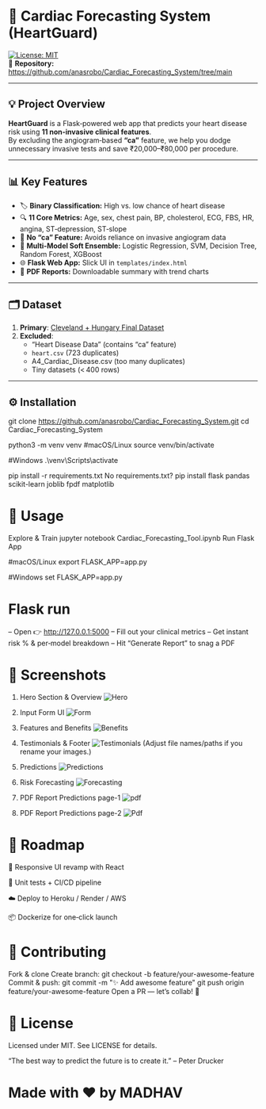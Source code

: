 # 🚀 Cardiac Forecasting System (HeartGuard)

[![License: MIT](https://img.shields.io/badge/License-MIT-blue.svg)](LICENSE)  
🔗 **Repository:** https://github.com/anasrobo/Cardiac_Forecasting_System/tree/main

---

## 💡 Project Overview
**HeartGuard** is a Flask‑powered web app that predicts your heart disease risk using **11 non‑invasive clinical features**.  
By excluding the angiogram‑based **“ca”** feature, we help you dodge unnecessary invasive tests and save ₹20,000–₹80,000 per procedure.

---

## 📊 Key Features
- 🏷️ **Binary Classification:** High vs. low chance of heart disease  
- 🔍 **11 Core Metrics:** Age, sex, chest pain, BP, cholesterol, ECG, FBS, HR, angina, ST‑depression, ST‑slope  
- 🚫 **No “ca” Feature:** Avoids reliance on invasive angiogram data  
- 🤖 **Multi‑Model Soft Ensemble:** Logistic Regression, SVM, Decision Tree, Random Forest, XGBoost  
- 🌐 **Flask Web App:** Slick UI in `templates/index.html`  
- 📄 **PDF Reports:** Downloadable summary with trend charts  

---

## 🗂️ Dataset
1. **Primary**: [Cleveland + Hungary Final Dataset](https://www.kaggle.com/datasets/sid321axn/heart-statlog-cleveland-hungary-final)  
2. **Excluded**:  
   - “Heart Disease Data” (contains “ca” feature)  
   - `heart.csv` (723 duplicates)  
   - A4_Cardiac_Disease.csv (too many duplicates)  
   - Tiny datasets (< 400 rows)

---

## ⚙️ Installation
git clone https://github.com/anasrobo/Cardiac_Forecasting_System.git
cd Cardiac_Forecasting_System

python3 -m venv venv
#macOS/Linux
source venv/bin/activate  

#Windows
.\venv\Scripts\activate

pip install -r requirements.txt
No requirements.txt?
pip install flask pandas scikit-learn joblib fpdf matplotlib

# 🚀 Usage
Explore & Train
jupyter notebook Cardiac_Forecasting_Tool.ipynb
Run Flask App

#macOS/Linux
export FLASK_APP=app.py   

#Windows
set FLASK_APP=app.py

# Flask run
– Open 👉 http://127.0.0.1:5000
– Fill out your clinical metrics
– Get instant risk % & per‑model breakdown
– Hit “Generate Report” to snag a PDF

# 📸 Screenshots
1. Hero Section & Overview
![Hero](screenshots/hero.png)

2. Input Form UI
![Form](screenshots/form.png)

3. Features and Benefits
![Benefits](screenshots/benefits.png)

4. Testimonials & Footer
![Testimonials](screenshots/testimonials.png)
(Adjust file names/paths if you rename your images.)

5. Predictions
![Predictions](screenshots/Predictions.png)

6. Risk Forecasting
![Forecasting](screenshots/RiskForecasting.png)

7. PDF Report Predictions page-1
![pdf](screenshots/PDFREP_1.png)

8. PDF Report Predictions page-2
![Pdf](screenshots/PDFREP_2.png)

# 🌟 Roadmap
 🎨 Responsive UI revamp with React

 🧪 Unit tests + CI/CD pipeline

 ☁️ Deploy to Heroku / Render / AWS

 📦 Dockerize for one‑click launch

# 🤝 Contributing
Fork & clone
Create branch:
git checkout -b feature/your-awesome-feature
Commit & push:
git commit -m "✨ Add awesome feature"
git push origin feature/your-awesome-feature
Open a PR — let’s collab! 🚀

# 📄 License
Licensed under MIT. See LICENSE for details.

“The best way to predict the future is to create it.” – Peter Drucker

# Made with ❤️ by MADHAV
